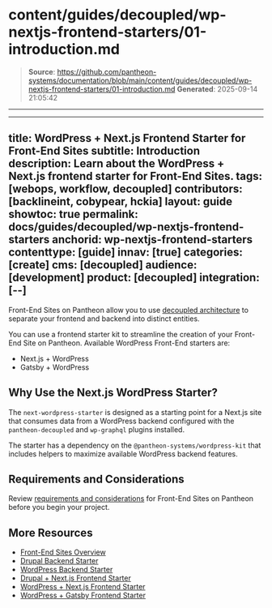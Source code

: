 # content/guides/decoupled/wp-nextjs-frontend-starters/01-introduction.md

> **Source**: https://github.com/pantheon-systems/documentation/blob/main/content/guides/decoupled/wp-nextjs-frontend-starters/01-introduction.md
> **Generated**: 2025-09-14 21:05:42

---

---
title: WordPress + Next.js Frontend Starter for Front-End Sites
subtitle: Introduction
description: Learn about the WordPress + Next.js frontend starter for Front-End Sites.
tags: [webops, workflow, decoupled]
contributors: [backlineint, cobypear, hckia]
layout: guide
showtoc: true
permalink: docs/guides/decoupled/wp-nextjs-frontend-starters
anchorid: wp-nextjs-frontend-starters
contenttype: [guide]
innav: [true]
categories: [create]
cms: [decoupled]
audience: [development]
product: [decoupled]
integration: [--]
---

Front-End Sites on Pantheon allow you to use [decoupled architecture](/guides/decoupled/overview/#what-is-a-decoupled-site) to separate your frontend and backend into distinct entities.

You can use a frontend starter kit to streamline the creation of your Front-End Site on Pantheon. Available WordPress Front-End starters are:

- Next.js + WordPress
- Gatsby + WordPress

## Why Use the Next.js WordPress Starter?

The `next-wordpress-starter` is designed as a starting point for a Next.js site that consumes data from a WordPress backend configured with the `pantheon-decoupled` and `wp-graphql` plugins installed.

The starter has a dependency on the `@pantheon-systems/wordpress-kit` that includes helpers to maximize available WordPress backend features.

## Requirements and Considerations

Review [requirements and considerations](/guides/decoupled/overview/considerations) for Front-End Sites on Pantheon before you begin your project.

## More Resources

- [Front-End Sites Overview](/guides/decoupled/overview)
- [Drupal Backend Starter](/guides/decoupled/drupal-backend-starters)
- [WordPress Backend Starter](/guides/decoupled/wp-backend-starters)
- [Drupal + Next.js Frontend Starter](/guides/decoupled/drupal-nextjs-frontend-starters)
- [WordPress + Next.js Frontend Starter](/guides/decoupled/wp-nextjs-frontend-starters)
- [WordPress + Gatsby Frontend Starter](/guides/decoupled/wp-gatsby-frontend-starters)
